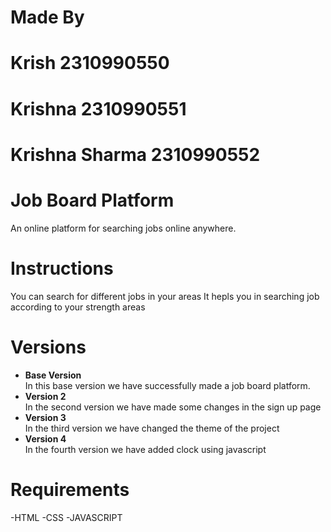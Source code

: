 # Made By
# Krish 2310990550
# Krishna 2310990551
# Krishna Sharma 2310990552

# Job Board Platform
An online platform for searching jobs online anywhere.

# Instructions
You can search for different jobs in your areas
It hepls you in searching job according to your strength areas

# Versions
<ul>
  <li><b>Base Version</b></li>
  In this base version we have successfully made a job board platform.
  <li><b>Version 2</b></li>
  In the second version we have made some changes in the sign up page
  <li><b>Version 3</b></li>
  In the third version we have changed the theme of the project
  <li><b>Version 4</b></li>
  In the fourth version we have added clock using javascript
</ul>

# Requirements
-HTML
-CSS
-JAVASCRIPT
